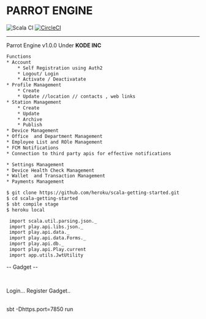 # PARROT ENGINE

![Scala CI](https://github.com/Moverr/parrot-engine/workflows/Scala%20CI/badge.svg?branch=master)
[![CircleCI](https://circleci.com/gh/Moverr/parrot-engine.svg?style=svg)](https://app.circleci.com/pipelines/github/Moverr)

 
<hr>
Parrot Engine v1.0.0 Under <b>KODE INC </b>
 
```sh
Functions
* Account
    * Self Registration using Auth2
    * Logout/ Login
    * Activate / Deactivatate
* Profile Management
    * Create
    * Update //location // contacts , web links
* Station Management
    * Create
    * Update
    * Archive
    * Publish
* Device Management
* Office  and Department Management
* Employee List and ROle Management
* FCM Notifications 
* Connection to third party apis for effective notifications

* Settings Management
* Device Health Check Management
* Wallet  and Transaction Management
* Payments Management
```

 
 
```sh
$ git clone https://github.com/heroku/scala-getting-started.git
$ cd scala-getting-started
$ sbt compile stage
$ heroku local
```

 

<!--
## Deploying to Heroku

```sh
$ heroku create
$ git push heroku master
$ heroku open
```

-->
 

```sh
 import scala.util.parsing.json._
 import play.api.libs.json._
 import play.api.data._
 import play.api.data.Forms._
 import play.api.db._
 import play.api.Play.current
 import app.utils.JwtUtility
```

-- Gadget --

<br/>
 
 Login... Register Gadget..
 
 <br/>
 sbt -Dhttps.port=7850 run
